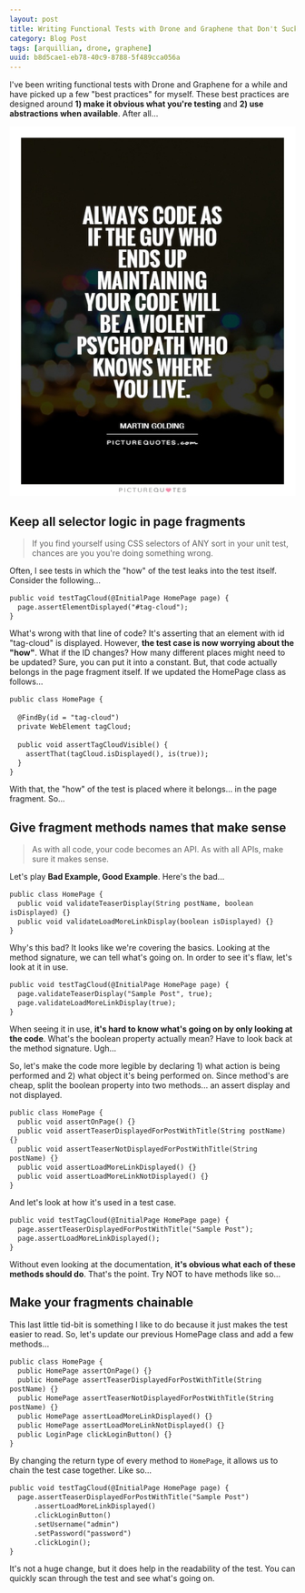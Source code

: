 ```yaml
---
layout: post
title: Writing Functional Tests with Drone and Graphene that Don't Suck
category: Blog Post
tags: [arquillian, drone, graphene]
uuid: b8d5cae1-eb78-40c9-8788-5f489cca056a
---
```


I've been writing functional tests with Drone and Graphene for a while and have picked up a few "best practices" for myself.  These best practices are designed around **1) make it obvious what you're testing** and **2) use abstractions when available**.  After all...

![Quote meme - Always code as if the guy who ends up maintaining your code will be a violent psychopath that knows where you live](/images/always-code-as-if-the-guy-who-ends-up-maintaining-your-code-will-be-a-violent-psychopath-who-knows-quote-1.jpg)

<!--more-->

## Keep all selector logic in page fragments

> If you find yourself using CSS selectors of ANY sort in your unit test, chances are you you're doing something wrong.

Often, I see tests in which the "how" of the test leaks into the test itself.  Consider the following...

<pre class="no-wrap"><code class="java">public void testTagCloud(@InitialPage HomePage page) {
  page.assertElementDisplayed("#tag-cloud");
}
</code></pre>

What's wrong with that line of code?  It's asserting that an element with id "tag-cloud" is displayed.  However, **the test case is now worrying about the "how"**.  What if the ID changes?  How many different places might need to be updated? Sure, you can put it into a constant.  But, that code actually belongs in the page fragment itself.  If we updated the HomePage class as follows...

<pre class="no-wrap"><code class="java">public class HomePage {
  
  @FindBy(id = "tag-cloud")
  private WebElement tagCloud;
  
  public void assertTagCloudVisible() {
    assertThat(tagCloud.isDisplayed(), is(true));
  }
}
</code></pre>

With that, the "how" of the test is placed where it belongs... in the page fragment.  So...





## Give fragment methods names that make sense

> As with all code, your code becomes an API. As with all APIs, make sure it makes sense.

Let's play **Bad Example, Good Example**.  Here's the bad...

<pre class="no-wrap"><code class="java">public class HomePage {
  public void validateTeaserDisplay(String postName, boolean isDisplayed) {}
  public void validateLoadMoreLinkDisplay(boolean isDisplayed) {}
}
</code></pre>

Why's this bad?  It looks like we're covering the basics.  Looking at the method signature, we can tell what's going on.  In order to see it's flaw, let's look at it in use.

<pre class="no-wrap"><code class="java">public void testTagCloud(@InitialPage HomePage page) {
  page.validateTeaserDisplay("Sample Post", true);
  page.validateLoadMoreLinkDisplay(true);
}
</code></pre>

When seeing it in use, **it's hard to know what's going on by only looking at the code**.  What's the boolean property actually mean?  Have to look back at the method signature.  Ugh...

So, let's make the code more legible by declaring 1) what action is being performed and 2) what object it's being performed on.  Since method's are cheap, split the boolean property into two methods... an assert display and not displayed.

<pre class="no-wrap"><code class="java">public class HomePage {
  public void assertOnPage() {}
  public void assertTeaserDisplayedForPostWithTitle(String postName) {}
  public void assertTeaserNotDisplayedForPostWithTitle(String postName) {}
  public void assertLoadMoreLinkDisplayed() {}
  public void assertLoadMoreLinkNotDisplayed() {}
}
</code></pre>

And let's look at how it's used in a test case.

<pre class="no-wrap"><code class="java">public void testTagCloud(@InitialPage HomePage page) {
  page.assertTeaserDisplayedForPostWithTitle("Sample Post");
  page.assertLoadMoreLinkDisplayed();
}
</code></pre>

Without even looking at the documentation, **it's obvious what each of these methods should do**.  That's the point.  Try NOT to have methods like so...





## Make your fragments chainable

This last little tid-bit is something I like to do because it just makes the test easier to read.  So, let's update our previous HomePage class and add a few methods...

<pre class="no-wrap"><code class="java">public class HomePage {
  public HomePage assertOnPage() {}
  public HomePage assertTeaserDisplayedForPostWithTitle(String postName) {}
  public HomePage assertTeaserNotDisplayedForPostWithTitle(String postName) {}
  public HomePage assertLoadMoreLinkDisplayed() {}
  public HomePage assertLoadMoreLinkNotDisplayed() {}
  public LoginPage clickLoginButton() {}
}
</code></pre>

By changing the return type of every method to ```HomePage```, it allows us to chain the test case together.  Like so...

<pre class="no-wrap"><code class="java">public void testTagCloud(@InitialPage HomePage page) {
  page.assertTeaserDisplayedForPostWithTitle("Sample Post")
      .assertLoadMoreLinkDisplayed()
      .clickLoginButton()
      .setUsername("admin")
      .setPassword("password")
      .clickLogin();
}
</code></pre>

It's not a huge change, but it does help in the readability of the test.  You can quickly scan through the test and see what's going on.
